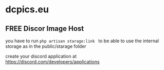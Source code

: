 # dcpics.eu
FREE Discor Image Host
---
you have to run `php artisan starage:link ` to be able to use the internal storage as in the public/starage folder

create your discord application at https://discord.com/developers/applications
